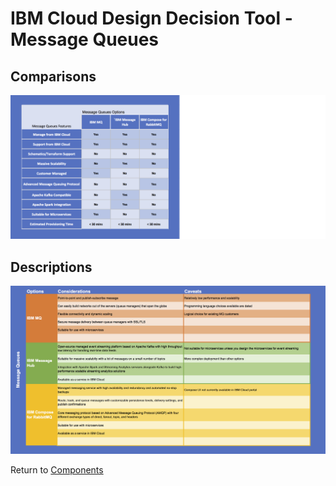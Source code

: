 # IBM Cloud Design Decision Tool - Message Queues

## Comparisons
![Comparisons](/images/express_tool_message_queues.png)

## Descriptions
![Descriptions](/images/rainbow_tool_message_queues.png)

Return to [Components](README.md)
